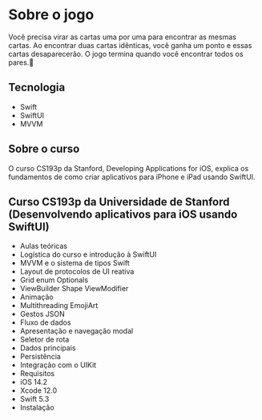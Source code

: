 <h1>Sobre o jogo </h1>
Você precisa virar as cartas uma por uma para encontrar as mesmas cartas. 
Ao encontrar duas cartas idênticas, você ganha um ponto e essas cartas desaparecerão. 
O jogo termina quando você encontrar todos os pares.🎃

## Tecnologia
+ Swift
+ SwiftUI
+ MVVM

## Sobre o curso

O curso CS193p da Stanford, Developing Applications for iOS, explica os fundamentos de como criar aplicativos para iPhone e iPad usando SwiftUI.

## Curso CS193p da Universidade de Stanford (Desenvolvendo aplicativos para iOS usando SwiftUI)


* Aulas teóricas
* Logística do curso e introdução à SwiftUI
* MVVM e o sistema de tipos Swift
* Layout de protocolos de UI reativa
* Grid enum Optionals
* ViewBuilder Shape ViewModifier
* Animação
* Multithreading EmojiArt
* Gestos JSON
* Fluxo de dados
* Apresentação e navegação modal
* Seletor de rota
* Dados principais
* Persistência
* Integração com o UIKit
* Requisitos
* iOS 14.2
* Xcode 12.0
* Swift 5.3
* Instalação
  
